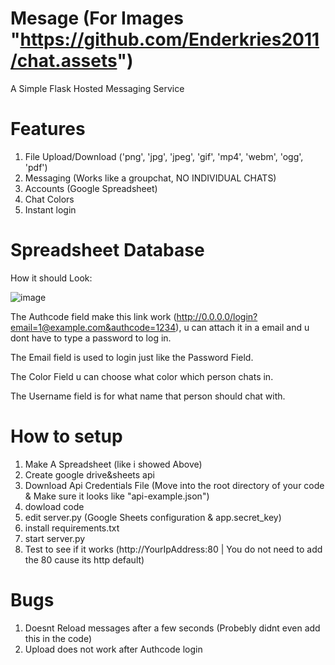 # Mesage (For Images "https://github.com/Enderkries2011/chat.assets")
A Simple Flask Hosted Messaging Service

# Features
1. File Upload/Download ('png', 'jpg', 'jpeg', 'gif', 'mp4', 'webm', 'ogg', 'pdf')
2. Messaging (Works like a groupchat, NO INDIVIDUAL CHATS)
3. Accounts (Google Spreadsheet)
4. Chat Colors
5. Instant login

# Spreadsheet Database
How it should Look:

![image](https://github.com/user-attachments/assets/6966b1cb-eafc-4421-8927-b276ed8ea9ef)

The Authcode field make this link work (http://0.0.0.0/login?email=1@example.com&authcode=1234),
u can attach it in a email and u dont have to type a password to log in.

The Email field is used to login just like the Password Field.

The Color Field u can choose what color which person chats in.

The Username field is for what name that person should chat with.

# How to setup
1. Make A Spreadsheet (like i showed Above)
2. Create google drive&sheets api
3. Download Api Credentials File (Move into the root directory of your code & Make sure it looks like "api-example.json")
4. dowload code
5. edit server.py (Google Sheets configuration & app.secret_key)
6. install requirements.txt
7. start server.py
8. Test to see if it works (http://YourIpAddress:80 | You do not need to add the 80 cause its http default)

# Bugs
1. Doesnt Reload messages after a few seconds (Probebly didnt even add this in the code)
2. Upload does not work after Authcode login
